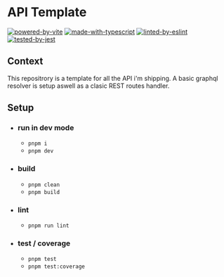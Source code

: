 # API Template

[![powered-by-vite](https://img.shields.io/badge/Vite-B73BFE?style=for-the-badge&logo=vite&logoColor=FFD62E)](https://vitejs.dev) [![made-with-typescript](https://img.shields.io/badge/TypeScript-007ACC?style=for-the-badge&logo=typescript&logoColor=white)](https://www.typescriptlang.org) [![linted-by-eslint](https://img.shields.io/badge/eslint-3A33D1?style=for-the-badge&logo=eslint&logoColor=white)](https://eslint.org) [![tested-by-jest](https://img.shields.io/badge/-jest-%23C21325?style=for-the-badge&logo=jest&logoColor=white)](https://jestjs.io)

## Context

This repositrory is a template for all the API i'm shipping. A basic graphql resolver is setup aswell as a clasic REST routes handler.

## Setup

- ### run in dev mode

  - `pnpm i`
  - `pnpm dev`

- ### build

  - `pnpm clean`
  - `pnpm build`

- ### lint

  - `pnpm run lint`

- ### test / coverage

  - `pnpm test`
  - `pnpm test:coverage`
